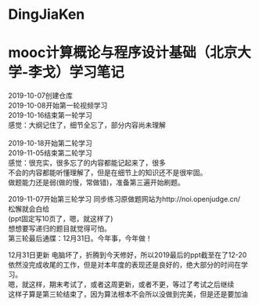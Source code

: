 # DingJiaKen
mooc计算概论与程序设计基础（北京大学-李戈）学习笔记
====
2019-10-07创建仓库<br>
2019-10-08开始第一轮视频学习<br>
2019-10-16结束第一轮学习<br>
感觉：大纲记住了，细节全忘了，部分内容尚未理解<br>
<br>
2019-10-18开始第二轮学习<br>
2019-11-05结束第二轮学习<br>
感觉：很充实，很多忘了的内容都能记起来了，很多<br>
不会的内容都能听懂理解了，但是在细节上的知识还不是很牢固。<br>
做题能力还是弱(做的慢，常做错)，准备第三遍开始刷题。<br>

2019-11-07开始第三轮学习
同步练习原做题网站为http://noi.openjudge.cn/ <br>
松懈就会白给<br>
(ppt固定写10页了，嗯，就这样了)<br>
想想要写递归的题目就觉得可怕。 <br>
第三轮最后通牒：12月31日。今年事，今年做！

12月31日更新 电脑坏了，折腾到今天修好，所以2019最后的ppt截至在了12-20 <br>
依然没完成收尾的工作，但是对本年度的表现还是良好的，绝大部分的时间在学习。<br>
嗯，就这样，期末考试了，或者这周更新，或者不更，等过了考试之后继续<br>
这样子算是第三轮结束了，因为算法根本不会所以没做到完美，但是还是要加油
